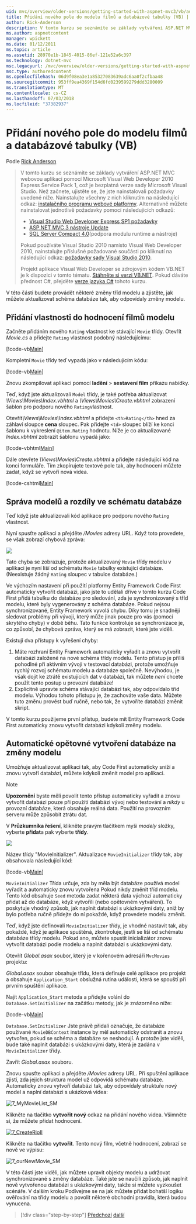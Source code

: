 ```yaml
---
uid: mvc/overview/older-versions/getting-started-with-aspnet-mvc3/vb/adding-a-new-field
title: Přidání nového pole do modelu filmů a databázové tabulky (VB) | Dokumentace Microsoftu
author: Rick-Anderson
description: V tomto kurzu se seznámíte se základy vytváření ASP.NET MVC webovou aplikaci pomocí Microsoft Visual Web Developer 2010 Express Service Pack 1, což je...
ms.author: aspnetcontent
manager: wpickett
ms.date: 01/12/2011
ms.topic: article
ms.assetid: 28970e1b-1845-4015-86ef-121e52a6c397
ms.technology: dotnet-mvc
msc.legacyurl: /mvc/overview/older-versions/getting-started-with-aspnet-mvc3/vb/adding-a-new-field
msc.type: authoredcontent
ms.openlocfilehash: 06d9f08ea3e1a85327083639adc6aa0f2cfbaa48
ms.sourcegitcommit: 953ff9ea4369f154d6fd0239599279ddd3280009
ms.translationtype: MT
ms.contentlocale: cs-CZ
ms.lasthandoff: 07/03/2018
ms.locfileid: "37382937"
---
```

<a name="adding-a-new-field-to-the-movie-model-and-database-table-vb"></a>Přidání nového pole do modelu filmů a databázové tabulky (VB)
====================
Podle [Rick Anderson](https://github.com/Rick-Anderson)

> V tomto kurzu se seznámíte se základy vytváření ASP.NET MVC webovou aplikaci pomocí Microsoft Visual Web Developer 2010 Express Service Pack 1, což je bezplatná verze sady Microsoft Visual Studio. Než začnete, ujistěte se, že jste nainstalovali požadavky uvedené níže. Nainstalujte všechny z nich kliknutím na následující odkaz: [instalačního programu webové platformy](https://www.microsoft.com/web/gallery/install.aspx?appid=VWD2010SP1Pack). Alternativně můžete nainstalovat jednotlivě požadavky pomocí následujících odkazů:
> 
> - [Visual Studio Web Developer Express SP1 požadavky](https://www.microsoft.com/web/gallery/install.aspx?appid=VWD2010SP1Pack)
> - [ASP.NET MVC 3 nástroje Update](https://www.microsoft.com/web/gallery/install.aspx?appsxml=&amp;appid=MVC3)
> - [SQL Server Compact 4.0](https://www.microsoft.com/web/gallery/install.aspx?appid=SQLCE;SQLCEVSTools_4_0)(podpora modulu runtime a nástroje)
> 
> Pokud používáte Visual Studio 2010 namísto Visual Web Developer 2010, nainstalujte příslušné požadované součásti po kliknutí na následující odkaz: [požadavky sady Visual Studio 2010](https://www.microsoft.com/web/gallery/install.aspx?appsxml=&amp;appid=VS2010SP1Pack).
> 
> Projekt aplikace Visual Web Developer se zdrojovým kódem VB.NET je k dispozici v tomto tématu. [Stáhněte si verzi VB.NET](https://code.msdn.microsoft.com/Introduction-to-MVC-3-10d1b098). Pokud dáváte přednost C#, přejděte [verze jazyka C#](../cs/adding-a-new-field.md) tohoto kurzu.


V této části budete provádět některé změny tříd modelu a zjistěte, jak můžete aktualizovat schéma databáze tak, aby odpovídaly změny modelu.

## <a name="adding-a-rating-property-to-the-movie-model"></a>Přidání vlastnosti do hodnocení filmů modelu

Začněte přidáním nového `Rating` vlastnost ke stávající `Movie` třídy. Otevřít *Movie.cs* a přidejte `Rating` vlastnost podobný následujícímu:

[!code-vb[Main](adding-a-new-field/samples/sample1.vb)]

Kompletní `Movie` třídy teď vypadá jako v následujícím kódu:

[!code-vb[Main](adding-a-new-field/samples/sample2.vb)]

Znovu zkompilovat aplikaci pomocí **ladění** &gt; **sestavení film** příkazu nabídky.

Teď, když jste aktualizovali `Model` třídy, je také potřeba aktualizovat *\Views\Movies\Index.vbhtml* a *\Views\Movies\Create.vbhtml* zobrazení šablon pro podporu nového `Rating`vlastnost.

Otevřít<em>\Views\Movies\Index.vbhtml</em> a přidejte `<th>Rating</th>` hned za záhlaví sloupce <strong>cena</strong> sloupec. Pak přidejte `<td>` sloupec blíží ke konci šablonu k vykreslení `@item.Rating` hodnotu. Níže je co aktualizované <em>Index.vbhtml</em> zobrazit šablonu vypadá jako:

[!code-vbhtml[Main](adding-a-new-field/samples/sample3.vbhtml)]

Dále otevřete *\Views\Movies\Create.vbhtml* a přidejte následující kód na konci formuláře. Tím zkopírujete textové pole tak, aby hodnocení můžete zadat, když se vytvoří nová videa.

[!code-cshtml[Main](adding-a-new-field/samples/sample4.cshtml)]

## <a name="managing-model-and-database-schema-differences"></a>Správa modelů a rozdíly ve schématu databáze

Teď když jste aktualizovali kód aplikace pro podporu nového `Rating` vlastnost.

Nyní spusťte aplikaci a přejděte */Movies* adresy URL. Když toto provedete, se však zobrazí chybová zpráva:

![](adding-a-new-field/_static/image1.png)

Tato chyba se zobrazuje, protože aktualizovaný `Movie` třídy modelu v aplikaci je nyní liší od schématu `Movie` tabulky existující databáze. (Neexistuje žádný `Rating` sloupec v tabulce databáze.)

Ve výchozím nastavení při použití platformy Entity Framework Code First automaticky vytvořit databázi, jako jste to udělali dříve v tomto kurzu Code First přidá tabulku do databáze pro sledování, zda je synchronizovaný s tříd modelu, které byly vygenerovány z schéma databáze. Pokud nejsou synchronizované, Entity Framework vyvolá chybu. Díky tomu je snadněji sledovat problémy při vývoji, který může jinak pouze pro vás (pomocí skrytého chyby) v době běhu. Tato funkce kontroluje se synchronizace je, co způsobí, že chybová zpráva, který se má zobrazit, které jste viděli.

Existují dva přístupy k vyřešení chyby:

1. Máte rozhraní Entity Framework automaticky vyřadit a znovu vytvořit databázi založené na nové schéma třídy modelu. Tento přístup je příliš pohodlné při aktivním vývoji v testovací databázi, protože umožňuje rychlý rozvoj schématu modelu a databáze společně. Nevýhodou, je však dojít ke ztrátě existujících dat v databázi, tak můžete *není* chcete použít tento postup u provozní databáze!
2. Explicitně upravte schéma stávající databázi tak, aby odpovídalo tříd modelu. Výhodou tohoto přístupu je, že zachováte vaše data. Můžete tuto změnu provést buď ručně, nebo tak, že vytvoříte databázi změnit skript.

V tomto kurzu použijeme první přístup, budete mít Entity Framework Code First automaticky znovu vytvořit databázi kdykoli změny modelu.

## <a name="automatically-re-creating-the-database-on-model-changes"></a>Automatické opětovné vytvoření databáze na změny modelu

Umožňuje aktualizovat aplikaci tak, aby Code First automaticky sníží a znovu vytvoří databázi, můžete kdykoli změnit model pro aplikaci.

> [!NOTE] 
> 
> **Upozornění** byste měli povolit tento přístup automaticky vyřadit a znovu vytvořit databázi pouze při použití databázi vývoj nebo testování a *nikdy* u provozní databáze, která obsahuje reálná data. Použití na provozním serveru může způsobit ztrátu dat.


V **Průzkumníka řešení**, klikněte pravým tlačítkem myši *modely* složky, vyberte **přidat**a pak vyberte **třídy**.

![](adding-a-new-field/_static/image2.png)

Název třídy &quot;MovieInitializer&quot;. Aktualizace `MovieInitializer` třídy tak, aby obsahovala následující kód:

[!code-vb[Main](adding-a-new-field/samples/sample5.vb)]

`MovieInitializer` Třída určuje, zda by měla být databáze používá model vyřadit a automaticky znovu vytvořena Pokud nikdy změnit tříd modelu. Tento kód obsahuje `Seed` metoda zadat některá data výchozí automaticky přidat až do databáze, když vytvořili (nebo opětovném vytváření). To poskytuje vhodný způsob, jak naplnit databázi s ukázkovými daty, aniž by bylo potřeba ručně přidejte do ní pokaždé, když provedete modelu změnit.

Teď, když jste definovali `MovieInitializer` třídy, je vhodné nastavit tak, aby pokaždé, když je aplikace spuštěná, zkontroluje, jestli se liší od schématu databáze třídy modelu. Pokud ano, můžete spustit inicializátor znovu vytvořit databázi podle modelu a naplnit databázi s ukázkovými daty.

Otevřít *Global.asax* soubor, který je v kořenovém adresáři `MvcMovies` projektu:

*Global.asax* soubor obsahuje třídu, která definuje celé aplikace pro projekt a obsahuje `Application_Start` obslužná rutina události, která se spouští při prvním spuštění aplikace.

Najít `Application_Start` metoda a přidejte volání do `Database.SetInitializer` na začátku metody, jak je znázorněno níže:

[!code-vb[Main](adding-a-new-field/samples/sample6.vb)]

`Database.SetInitializer` Jste právě přidali označuje, že databáze používané `MovieDBContext` instance by měl automaticky odstranit a znovu vytvořen, pokud se schéma a databáze se neshodují. A protože jste viděli, bude také naplnit databázi s ukázkovými daty, která je zadána v `MovieInitializer` třídy.

Zavřít *Global.asax* souboru.

Znovu spusťte aplikaci a přejděte */Movies* adresy URL. Při spuštění aplikace zjistí, zda jejich struktura model už odpovídá schématu databáze. Automaticky znovu vytvoří databázi tak, aby odpovídaly struktuře nový model a naplní databázi s ukázková videa:

![7_MyMovieList_SM](adding-a-new-field/_static/image3.png)

Klikněte na tlačítko **vytvořit nový** odkaz na přidání nového videa. Všimněte si, že můžete přidat hodnocení.

[![7_CreateRioII](adding-a-new-field/_static/image5.png)](adding-a-new-field/_static/image4.png)

Klikněte na tlačítko **vytvořit**. Tento nový film, včetně hodnocení, zobrazí se nově ve výpisu:

![7_ourNewMovie_SM](adding-a-new-field/_static/image6.png)

V této části jste viděli, jak můžete upravit objekty modelu a udržovat synchronizované s změny databáze. Také jste se naučili způsob, jak naplnit nově vytvořenou databázi s ukázkovými daty, takže si můžete vyzkoušet scénáře. V dalším kroku Podívejme se na jak můžete přidat bohatší logiku ověřování na třídy modelu a povolit některé obchodní pravidla, která budou vynucena.

> [!div class="step-by-step"]
> [Předchozí](examining-the-edit-methods-and-edit-view.md)
> [další](adding-validation-to-the-model.md)
